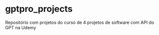 # gptpro_projects
Repositório com projetos do curso de 4 projetos de software com API do GPT na Udemy
